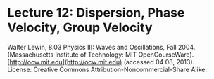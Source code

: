 # Lecture 12: Dispersion, Phase Velocity, Group Velocity

Walter Lewin, 8.03 Physics III: Waves and Oscillations, Fall 2004.<br>
(Massachusetts Institute of Technology: MIT OpenCourseWare).<br>
[http://ocw.mit.edu](http://ocw.mit.edu) (accessed 04 08, 2013).<br>
License: Creative Commons Attribution-Noncommercial-Share Alike.